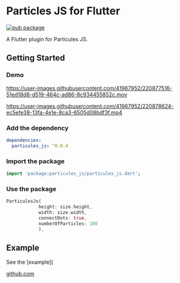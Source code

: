# Particles JS for Flutter
[![pub package](https://img.shields.io/pub/v/particules_js.svg)](https://pub.dartlang.org/packages/particules_js)

A Flutter plugin for Particules JS.

## Getting Started

### Demo

https://user-images.githubusercontent.com/41967952/220877516-51ed18d8-d519-464c-ad86-8c934455852c.mov

https://user-images.githubusercontent.com/41967952/220878624-ec5efe38-13fa-4e1e-8ca3-6505d08bdf3f.mp4

### Add the dependency

```yaml
dependencies:
  particules_js: ^0.0.4
```

### Import the package

```dart
import 'package:particules_js/particules_js.dart';
```

### Use the package

```dart
ParticulesJs(
            height: size.height,
            width: size.width,
            connectDots: true,
            numberOfParticles: 100
            ),
```
## Example

See the [example](

[github.com](https://github.com/mevos19/particules_js/blob/master/example/lib/main.dart)
